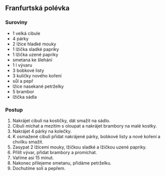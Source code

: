 ## Franfurtská polévka

### Suroviny
- 1 velká cibule
- 4 párky
- 2 lžíce hladké mouky
- 1 lžička sladké papriky
- 1 lžička uzené papriky
- smetana ke šlehání
- 1 l vývaru
- 3 bobkové listy
- 3 kuličky nového koření
- sůl a pepř
- lžíce nasekané petrželky
- 5 brambor
- lžička sádla

### Postup
1. Nakrájet cibuli na kostičky, dát smažit na sádlo.
2. Cibuli míchat a mezitím s oloupat a nakrájet brambory na malé kostky.
3. Nakrájet 4 párky na kolečky.
4. K osmažené cibuli přidat nakrájené párky, bobkové listy a nové koření a chvilku smažit.
5. Zasypat 2 lžícemi mouky, lžičkou sladké a lžičkou uzené papriky.
6. Přilít vývar, přidat brambory a promíchat.
7. Vaříme asi 15 minut. 
8. Nakonec přilejeme smetanu, přidáme petrželku.
9. Dochutíme solí a pepřem.  
